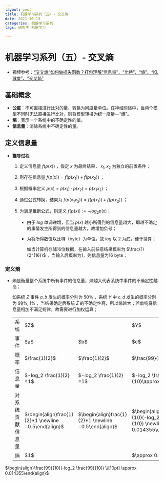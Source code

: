 ```yaml
---
layout: post
title: 机器学习系列（五）- 交叉熵
date: 2021-10-13
categories: 机器学习系列
tags: 研究生 机器学习

---
```


# 机器学习系列（五）- 交叉熵

- 视频参考：[“交叉熵”如何做损失函数？打包理解“信息量”、“比特”、“熵”、“KL散度”、“交叉熵”](https://www.bilibili.com/video/BV15V411W7VB)

## 基础概念

- **公度**：不可直接进行比对的量，转换为同度量单位。在神经网络中，当两个模型不同时无法直接进行比对，则将模型转换为统一度量—“熵”。
- **熵**：表示一个系统中的不确定性的值。
- **信息量**：消除系统中不确定性的量。

## 定义信息量

- **推导过程**

  1. 定义信息量 $f(p(x))$ ，假定 $x$ 为最终结果， $x_1,x_2$ 为独立的前置条件；

  2. 则存在信息量 $f(p(x))=f(p(x_1))+f(p(x_2))$ ；

  3. 根据概率定义 $p(x)=p(x_1)·p(x_2)=p(x_1x_2)$ ；

  4. 通过公式转换，结果为 $f(p(x_1x_2))=f(p(x_1))+f(p(x_2))$ ；

  5. 为满足推断公式，则定义 $f(p(x)):=-log_2p(x)$；

     - 由于 $log$ 单调递增，但当 $p(x)$ 越小所得到的信息量越大，即越不确定的事情发生所得到的信息量越大，故增加负号；

     - 为将所得数值以比特（byte）为单位，故 $log$ 以 2 为底，便于换算；

       如当计算机存储16位数据，在输入前任意结果概率为 $\frac{1}{2^{16}}$ ，当输入后概率为1，则信息量为16 byte；

### 定义熵

- 熵是衡量整个系统中所有事件的信息量，熵越大代表系统中事件的不确定性越高；

  如系统 $Z$ 事件 $a,b$ 发生的概率分别为 $50\%$ ，系统 $Y$ 中 $c,d$ 发生的概率分别为 $99\%,1\%$ ，当结果确定后系统 $Z$ 的不确定性高，所以熵越大；若单纯将信息量相加不满足规律，故需要进行加权运算；

  <table>
      <tr>
          <td>系统</td>
          <td colspan="2">$Z$</td>
          <td colspan="2">$Y$</td>
      </tr>
      <tr>
          <td>事件</td>
          <td>$a$</td>
          <td>$b$</td>
          <td>$c$</td>
          <td>$d$</td>
      </tr>
      <tr>
          <td>概率</td>
          <td>$\frac{1}{2}$</td>
          <td>$\frac{1}{2}$</td>
          <td>$\frac{99}{100}$</td>
          <td>$\frac{1}{100}$</td>
      </tr>
      <tr>
          <td>信息量</td>
          <td>$-log_2 \frac{1}{2} =1$</td>
          <td>$-log_2 \frac{1}{2} =1$</td>
          <td>$-log_2 \frac{99}{10}\approx 0.0145$</td>
          <td>$-log_2 \frac{1}{10}\approx 6.6439$</td>
      </tr>
      <tr>
          <td>对系统贡献信息量</td>
          <td>$\begin{align}frac{1}{2}*1 \newline =0.5\end{align}$</td>
          <td>$\begin{align}frac{1}{2}*1 \newline =0.5\end{align}$</td>
          <td>$\begin{align}\frac{99}{10}(-log_2 \frac{99}{10}) \newline \approx 0.014355\end{align}$</td>
          <td>$\begin{align}\frac{99}{10}(-log_2 \frac{1}{10}) \newline \approx 0.066439\end{align}$</td>
      </tr>
      <tr>
          <td>熵</td>
          <td colspan="2">$1$</td>
          <td colspan="2">$\approx 0.080794$</td>
      </tr>
  </table>

$\begin{align}\frac{99}{10}(-log_2 \frac{99}{10}) \\[10pt] \approx 0.014355\end{align}$

